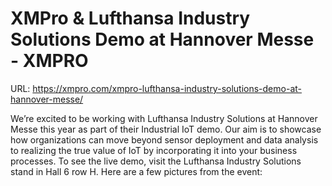# XMPro & Lufthansa Industry Solutions Demo at Hannover Messe - XMPRO

URL: https://xmpro.com/xmpro-lufthansa-industry-solutions-demo-at-hannover-messe/

We’re excited to be working with Lufthansa Industry Solutions at Hannover Messe this year as part of their Industrial IoT demo.
Our aim is to showcase how organizations can move beyond sensor deployment and data analysis to realizing the true value of IoT by incorporating it into your business processes.
To see the live demo, visit the Lufthansa Industry Solutions stand in Hall 6 row H.
Here are a few pictures from the event:
 